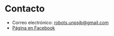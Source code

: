 # Contacto
* Correo electrónico: <a href="mailto:robots.unpsjb@gmail.com" target="_top">robots.unpsjb@gmail.com</a>
* [Página en Facebook](https://www.facebook.com/Proyecto-Unpsjb-Sadosky-2219421424758480)
